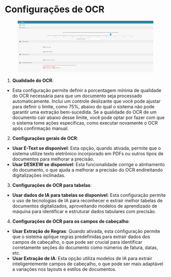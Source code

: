# Configurações de OCR

<figure><img src="../../../.gitbook/assets/Bildschirmfoto 2024-05-08 um 11.01.00.png" alt=""><figcaption></figcaption></figure>

1. **Qualidade do OCR**:
* Esta configuração permite definir a porcentagem mínima de qualidade do OCR necessária para que um documento seja processado automaticamente. Inclui um controle deslizante que você pode ajustar para definir o limite, como 75%, abaixo do qual o sistema não pode garantir uma extração bem-sucedida. Se a qualidade do OCR de um documento cair abaixo desse limite, você pode optar por fazer com que o sistema tome ações específicas, como executar novamente o OCR após confirmação manual.
2. **Configurações gerais de OCR**:
* **Usar E-Text se disponível**: Esta opção, quando ativada, permite que o sistema utilize texto eletrônico incorporado em PDFs ou outros tipos de documentos para melhorar a precisão.
* **Usar DESKEW se disponível**: Esta funcionalidade corrige o alinhamento do documento, o que ajuda a melhorar a precisão do OCR endireitando digitalizações inclinadas.
3. **Configurações de OCR para tabelas**:
* **Usar dados de IA para tabelas se disponível**: Esta configuração permite o uso de tecnologias de IA para reconhecer e extrair melhor tabelas de documentos digitalizados, aproveitando modelos de aprendizado de máquina para identificar e estruturar dados tabulares com precisão.
4. **Configurações de OCR para os campos de cabeçalho**:
* **Usar Extração de Regras**: Quando ativada, esta configuração permite que o sistema aplique regras predefinidas para extrair dados dos campos de cabeçalho, o que pode ser crucial para identificar corretamente seções do documento como números de fatura, datas, etc.
* **Usar Extração de IA**: Esta opção utiliza modelos de IA para extrair inteligentemente campos de cabeçalho, o que pode ser mais adaptável a variações nos layouts e estilos de documentos.
